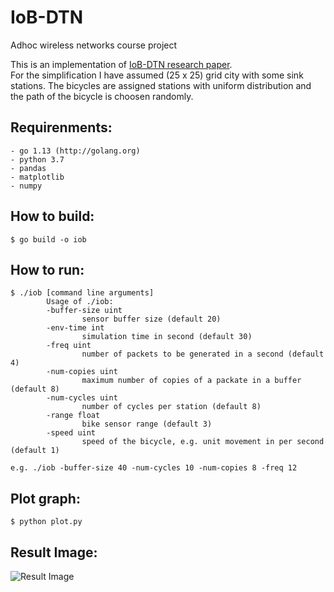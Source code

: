 # IoB-DTN
Adhoc wireless networks course project

This is an implementation of [IoB-DTN research paper](https://hal.archives-ouvertes.fr/hal-01772664/file/p131-zguira.pdf).<br>
For the simplification I have assumed (25 x 25) grid city with some sink stations. The bicycles are assigned stations with uniform distribution and the path of the bicycle is choosen randomly.

Requirenments:
---------------
    - go 1.13 (http://golang.org)
    - python 3.7
    - pandas
    - matplotlib
    - numpy

How to build:
-------------
    $ go build -o iob

How to run:
-----------
    $ ./iob [command line arguments]
            Usage of ./iob:
            -buffer-size uint
                    sensor buffer size (default 20)
            -env-time int
                    simulation time in second (default 30)
            -freq uint
                    number of packets to be generated in a second (default 4)
            -num-copies uint
                    maximum number of copies of a packate in a buffer (default 8)
            -num-cycles uint
                    number of cycles per station (default 8)
            -range float
                    bike sensor range (default 3)
            -speed uint
                    speed of the bicycle, e.g. unit movement in per second (default 1)

    e.g. ./iob -buffer-size 40 -num-cycles 10 -num-copies 8 -freq 12

    
Plot graph:
----------
    $ python plot.py

Result Image:
-------------
![Result Image](https://raw.githubusercontent.com/zkmrgirish/iob-dtn/master/imgs/true.png)
